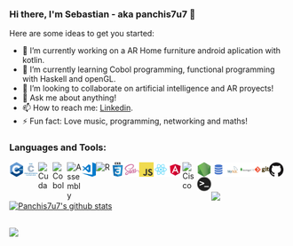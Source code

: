 ### Hi there, I'm Sebastian - aka panchis7u7 👋

<!--
**panchis7u7/panchis7u7** is a ✨ _special_ ✨ repository because its `README.md` (this file) appears on your GitHub profile. -->

Here are some ideas to get you started:

- 🔭 I’m currently working on a AR Home furniture android aplication with kotlin.
- 🌱 I’m currently learning Cobol programming, functional programming with Haskell and openGL.
- 👯 I’m looking to collaborate on artificial intelligence and AR proyects!
- 💬 Ask me about anything!
- 📫 How to reach me: [Linkedin](https://www.linkedin.com/in/carlos-sebastian-madrigal-rodriguez-4a786b1b8/).
- ⚡ Fun fact: Love music, programming, networking and maths!

### Languages and Tools:

<img align="left" alt="C++" width="26px" src="https://raw.githubusercontent.com/github/explore/361e2821e2dea67711cde99c9c40ed357061cf27/topics/cpp/cpp.png" />
<img align="left" alt="C" width="26px" src="https://raw.githubusercontent.com/github/explore/361e2821e2dea67711cde99c9c40ed357061cf27/topics/c/c.png" />
<img align="left" alt="Cuda" width="26px" src="https://developer.nvidia.com/sites/default/files/pictures/2019/NVIDIACuda_Logo.jpg" />
<img align="left" alt="Cobol" width="26px" src="https://is1-ssl.mzstatic.com/image/thumb/Purple123/v4/e6/e9/d9/e6e9d9ac-ab7f-4ec7-8082-7f4cb04bc204/source/512x512bb.jpg" />
<img align="left" alt="Assembly" width="26px" src="https://apprecs.org/ios/images/app-icons/256/0e/500466958.jpg" />
<img align="left" alt="Visual Studio Code" width="26px" src="https://raw.githubusercontent.com/github/explore/80688e429a7d4ef2fca1e82350fe8e3517d3494d/topics/visual-studio-code/visual-studio-code.png" />
<img align="left" alt="R" width="26px" src="https://ih1.redbubble.net/image.522683973.1990/st,small,507x507-pad,600x600,f8f8f8.u1.jpg" />
<img align="left" alt="CSS3" width="26px" src="https://raw.githubusercontent.com/github/explore/80688e429a7d4ef2fca1e82350fe8e3517d3494d/topics/css/css.png" />
<img align="left" alt="Sass" width="26px" src="https://raw.githubusercontent.com/github/explore/80688e429a7d4ef2fca1e82350fe8e3517d3494d/topics/sass/sass.png" />
<img align="left" alt="JavaScript" width="26px" src="https://raw.githubusercontent.com/github/explore/80688e429a7d4ef2fca1e82350fe8e3517d3494d/topics/javascript/javascript.png" />
<img align="left" alt="React" width="26px" src="https://raw.githubusercontent.com/github/explore/80688e429a7d4ef2fca1e82350fe8e3517d3494d/topics/react/react.png" />
<img align="left" alt="Angular" width="26px" src="https://raw.githubusercontent.com/github/explore/e94815998e4e0713912fed477a1f346ec04c3da2/topics/angular/angular.png" />
<img align="left" alt="Cisco" width="26px" src="https://www.abaxent-global.com/wp-content/uploads/2019/03/Cisco-835x555.jpg" />
<img align="left" alt="Node.js" width="26px" src="https://raw.githubusercontent.com/github/explore/80688e429a7d4ef2fca1e82350fe8e3517d3494d/topics/nodejs/nodejs.png" />
<img align="left" alt="SQL" width="26px" src="https://raw.githubusercontent.com/github/explore/80688e429a7d4ef2fca1e82350fe8e3517d3494d/topics/sql/sql.png" />
<img align="left" alt="MySQL" width="26px" src="https://raw.githubusercontent.com/github/explore/80688e429a7d4ef2fca1e82350fe8e3517d3494d/topics/mysql/mysql.png" />
<img align="left" alt="MongoDB" width="26px" src="https://raw.githubusercontent.com/github/explore/80688e429a7d4ef2fca1e82350fe8e3517d3494d/topics/mongodb/mongodb.png" />
<img align="left" alt="Git" width="26px" src="https://raw.githubusercontent.com/github/explore/80688e429a7d4ef2fca1e82350fe8e3517d3494d/topics/git/git.png" />
<img align="left" alt="GitHub" width="26px" src="https://raw.githubusercontent.com/github/explore/78df643247d429f6cc873026c0622819ad797942/topics/github/github.png" />
<img align="left" alt="Terminal" width="26px" src="https://raw.githubusercontent.com/github/explore/80688e429a7d4ef2fca1e82350fe8e3517d3494d/topics/terminal/terminal.png" />

<br />
<br />
<br />

<a href="https://github.com/panchis7u7">
  <img align="center" style="width=100%;" src="https://github-readme-stats.vercel.app/api/top-langs/?username=panchis7u7&theme=dark&hide_langs_below=1" />
</a>
<a href="https://github.com/panchis7u7">
 <img align="center" style-"width=100%;" src="https://github-readme-stats.vercel.app/api?username=panchis7u7&show_icons=true&theme=dark&line_height=27" alt="Panchis7u7's github stats"/>
</a>

<br />
<br />

![](https://drive.google.com/uc?export=view&id=1mJHne-Wo0jZLTfeJBghowo3NrNzv8UyT)
